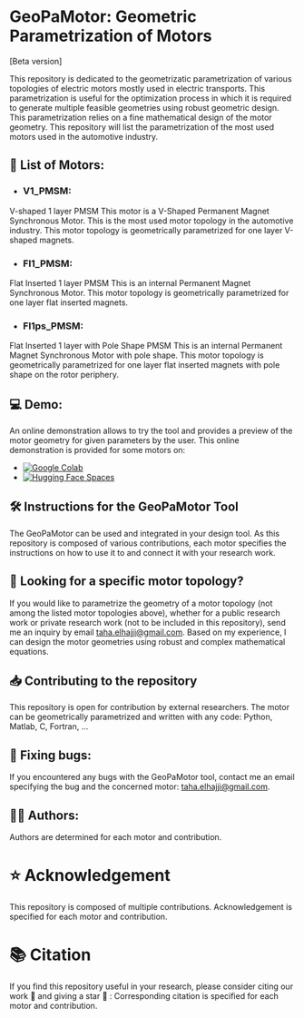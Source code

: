 # GeoPaMotor: Geometric Parametrization of Motors

[Beta version]  

  
This repository is dedicated to the geometrizatic parametrization of various topologies of electric motors mostly used in electric transports. This parametrization is useful for the optimization process in which it is required to generate multiple feasible geometries using robust geometric design. This parametrization relies on a fine mathematical design of the motor geometry. This repository will list the parametrization of the most used motors used in the automotive industry.

## :scroll: List of Motors:

- ### V1_PMSM:
V-shaped 1 layer PMSM
This motor is a V-Shaped Permanent Magnet Synchronous Motor. This is the most used motor topology in the automotive industry. This motor topology is geometrically parametrized for one layer V-shaped magnets.

- ### FI1_PMSM:
Flat Inserted 1 layer PMSM
This is an internal Permanent Magnet Synchronous Motor. This motor topology is geometrically parametrized for one layer flat inserted magnets.

- ### FI1ps_PMSM:
Flat Inserted 1 layer with Pole Shape PMSM
This is an internal Permanent Magnet Synchronous Motor with pole shape. This motor topology is geometrically parametrized for one layer flat inserted magnets with pole shape on the rotor periphery.

## :computer: Demo:
An online demonstration allows to try the tool and provides a preview of the motor geometry for given parameters by the user. This online demonstration is provided for some motors on:
* [![Google Colab](https://colab.research.google.com/assets/colab-badge.svg)]()
* [![Hugging Face Spaces](https://img.shields.io/badge/%F0%9F%A4%97%20Hugging%20Face-Spaces-blue)]()

## :hammer_and_wrench: Instructions for the GeoPaMotor Tool
The GeoPaMotor can be used and integrated in your design tool. As this repository is composed of various contributions, each motor specifies the instructions on how to use it to and connect it with your research work.

## :mag_right: Looking for a specific motor topology?
If you would like to parametrize the geometry of a motor topology (not among the listed motor topologies above), whether for a public research work or private research work (not to be included in this repository), send me an inquiry by email taha.elhajji@gmail.com. Based on my experience, I can design the motor geometries using robust and complex mathematical equations.

## :inbox_tray: Contributing to the repository
This repository is open for contribution by external researchers. The motor can be geometrically parametrized and written with any code: Python, Matlab, C, Fortran, ...

## :bug: Fixing bugs:
If you encountered any bugs with the GeoPaMotor tool, contact me an email specifying the bug and the concerned motor: taha.elhajji@gmail.com.

## :technologist: Authors:
Authors are determined for each motor and contribution.

# :star: Acknowledgement
This repository is composed of multiple contributions. Acknowledgement is specified for each motor and contribution.

# :books: Citation
If you find this repository useful in your research, please consider citing our work :pencil: and giving a star :star2: :
Corresponding citation is specified for each motor and contribution.
